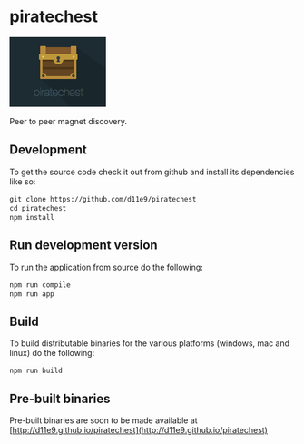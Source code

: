 # piratechest

![PirateChest](https://raw.githubusercontent.com/d11e9/piratechest/master/public/images/logo-plus.png)

Peer to peer magnet discovery.

## Development

To get the source code check it out from github and install its dependencies like so:

    git clone https://github.com/d11e9/piratechest
    cd piratechest
    npm install

## Run development version

To run the application from source do the following:

	npm run compile
	npm run app

## Build

To build distributable binaries for the various platforms (windows, mac and linux) do the following:

    npm run build

## Pre-built binaries

Pre-built binaries are soon to be made available at [http://d11e9.github.io/piratechest](http://d11e9.github.io/piratechest)
